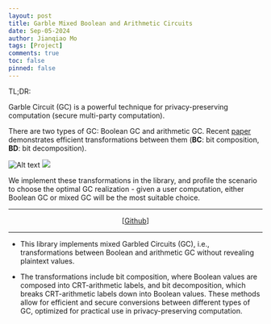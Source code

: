 ```yaml
---
layout: post
title: Garble Mixed Boolean and Arithmetic Circuits
date: Sep-05-2024
author: Jianqiao Mo
tags: [Project]
comments: true
toc: false
pinned: false
---
```


TL;DR:

Garble Circuit (GC) is a powerful technique for privacy-preserving computation (secure multi-party computation).

There are two types of GC: Boolean GC and arithmetic GC.
Recent [paper](https://link.springer.com/chapter/10.1007/978-3-031-58751-1_12) 
demonstrates efficient transformations between them (**BC**: bit composition, **BD**: bit decomposition).

![Alt text](https://raw.github.com/potherca-blog/StackOverflow/master/question.13808020.include-an-svg-hosted-on-github-in-markdown/controllers_brief.svg)
<img src="https://raw.github.com/potherca-blog/StackOverflow/master/question.13808020.include-an-svg-hosted-on-github-in-markdown/controllers_brief.svg">

We implement these transformations in the library, and profile the scenario to choose the optimal GC realization - given 
a user computation, either Boolean GC or mixed GC will be the most suitable choice.

***

<div style="text-align: center;">
[<a href="https://github.com/jianqiaomo/mixed_boolean_arith_garble">Github</a>]
</div>

***

- This library implements mixed Garbled Circuits (GC), i.e., transformations between Boolean and arithmetic GC without revealing plaintext values.

- The transformations include bit composition, where Boolean values are composed into CRT-arithmetic labels, and bit decomposition, which breaks CRT-arithmetic labels down into Boolean values. These methods allow for efficient and secure conversions between different types of GC, optimized for practical use in privacy-preserving computation.
